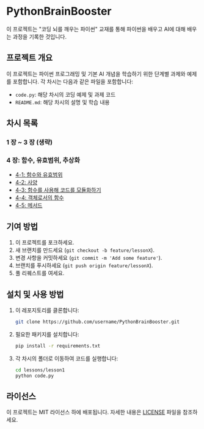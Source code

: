 # PythonBrainBooster

이 프로젝트는 "코딩 뇌를 깨우는 파이썬" 교재를 통해 파이썬을 배우고 AI에 대해 배우는 과정을 기록한 것입니다.

## 프로젝트 개요

이 프로젝트는 파이썬 프로그래밍 및 기본 AI 개념을 학습하기 위한 단계별 과제와 예제를 포함합니다. 각 차시는 다음과 같은 파일을 포함합니다:

- `code.py`: 해당 차시의 코딩 예제 및 과제 코드
- `README.md`: 해당 차시의 설명 및 학습 내용

## 차시 목록

### 1 장 ~ 3 장 (생략)

### 4 장: 함수, 유효범위, 추상화
- [4-1: 함수와 유효범위](chapters/part4/4-1)
- [4-2: 사양](chapter/part4/4-2)
- [4-3: 함수를 사용해 코드를 모듈화하기](chapter/part4/4-3)
- [4-4: 객체로서의 함수](chapter/part4/4-4)
- [4-5: 메서드](chapter/part4/4-5)

## 기여 방법

1. 이 프로젝트를 포크하세요.
2. 새 브랜치를 만드세요 (`git checkout -b feature/lessonX`).
3. 변경 사항을 커밋하세요 (`git commit -m 'Add some feature'`).
4. 브랜치를 푸시하세요 (`git push origin feature/lessonX`).
5. 풀 리퀘스트를 여세요.

## 설치 및 사용 방법

1. 이 레포지토리를 클론합니다:
    ```bash
    git clone https://github.com/username/PythonBrainBooster.git
    ```
2. 필요한 패키지를 설치합니다:
    ```bash
    pip install -r requirements.txt
    ```
3. 각 차시의 폴더로 이동하여 코드를 실행합니다:
    ```bash
    cd lessons/lesson1
    python code.py
    ```

## 라이선스

이 프로젝트는 MIT 라이선스 하에 배포됩니다. 자세한 내용은 [LICENSE](LICENSE) 파일을 참조하세요.